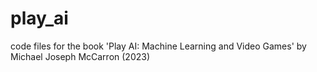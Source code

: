 # play_ai
code files for the book 'Play AI: Machine Learning and Video Games' by Michael Joseph McCarron (2023)
